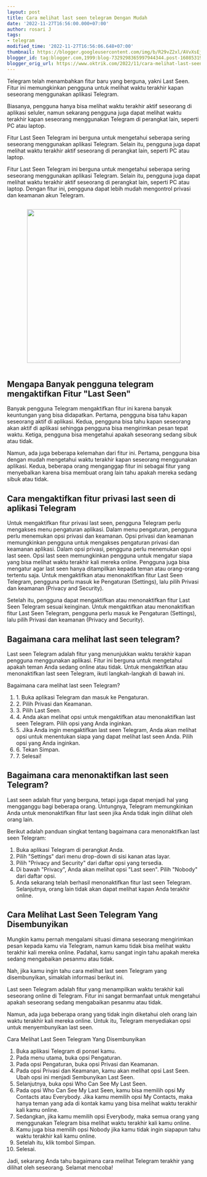 ```yaml
---
layout: post
title: Cara melihat last seen telegram Dengan Mudah
date: '2022-11-27T16:56:00.000+07:00'
author: rosari J
tags:
- telegram
modified_time: '2022-11-27T16:56:06.648+07:00'
thumbnail: https://blogger.googleusercontent.com/img/b/R29vZ2xl/AVvXsEjMmv_8waQ2vXofkDPvnKdYCFG2oiB-YPZwW40e7_mcqidvUQFM7RRxF06zNi14TpD1FtZf8kdIuKodQkGHpOl2wNNG265C-JOJhRMYwWAOfL85ZirWubIv_W7GegiUCPRUeIvdl-6tx2-b7qF9_vHVj1wlqJQXHu8UziYXmG7c5Cx5VZ4SIF6ZXSNXTw/s72-c/last%20seen.jpg
blogger_id: tag:blogger.com,1999:blog-7329298365997944344.post-1608531960216549082
blogger_orig_url: https://www.oktrik.com/2022/11/cara-melihat-last-seen-telegram-dengan.html
---
```


<p>Telegram telah menambahkan fitur baru yang berguna, yakni Last Seen. Fitur ini memungkinkan pengguna untuk melihat waktu terakhir kapan seseorang menggunakan aplikasi Telegram.</p>
<p>Biasanya, pengguna hanya bisa melihat waktu terakhir aktif seseorang di aplikasi seluler, namun sekarang pengguna juga dapat melihat waktu terakhir kapan seseorang menggunakan Telegram di perangkat lain, seperti PC atau laptop.</p>
<p>Fitur Last Seen Telegram ini berguna untuk mengetahui seberapa sering seseorang menggunakan aplikasi Telegram. Selain itu, pengguna juga dapat melihat waktu terakhir aktif seseorang di perangkat lain, seperti PC atau laptop.</p>
<p>Fitur Last Seen Telegram ini berguna untuk mengetahui seberapa sering seseorang menggunakan aplikasi Telegram. Selain itu, pengguna juga dapat melihat waktu terakhir aktif seseorang di perangkat lain, seperti PC atau laptop. Dengan fitur ini, pengguna dapat lebih mudah mengontrol privasi dan keamanan akun Telegram.</p>
<div class="separator" style="clear: both;"><a href="https://blogger.googleusercontent.com/img/b/R29vZ2xl/AVvXsEjMmv_8waQ2vXofkDPvnKdYCFG2oiB-YPZwW40e7_mcqidvUQFM7RRxF06zNi14TpD1FtZf8kdIuKodQkGHpOl2wNNG265C-JOJhRMYwWAOfL85ZirWubIv_W7GegiUCPRUeIvdl-6tx2-b7qF9_vHVj1wlqJQXHu8UziYXmG7c5Cx5VZ4SIF6ZXSNXTw/s1511/last%20seen.jpg" style="display: block; padding: 1em 0; text-align: center; "><img alt="" border="0" width="400" data-original-height="850" data-original-width="1511" src="https://blogger.googleusercontent.com/img/b/R29vZ2xl/AVvXsEjMmv_8waQ2vXofkDPvnKdYCFG2oiB-YPZwW40e7_mcqidvUQFM7RRxF06zNi14TpD1FtZf8kdIuKodQkGHpOl2wNNG265C-JOJhRMYwWAOfL85ZirWubIv_W7GegiUCPRUeIvdl-6tx2-b7qF9_vHVj1wlqJQXHu8UziYXmG7c5Cx5VZ4SIF6ZXSNXTw/s400/last%20seen.jpg"/></a></div>
<h2>Mengapa Banyak pengguna telegram mengaktifkan Fitur "Last Seen"</h2>
<p>Banyak pengguna Telegram mengaktifkan fitur ini karena banyak keuntungan yang bisa didapatkan. Pertama, pengguna bisa tahu kapan seseorang aktif di aplikasi. Kedua, pengguna bisa tahu kapan seseorang akan aktif di aplikasi sehingga pengguna bisa mengirimkan pesan tepat waktu. Ketiga, pengguna bisa mengetahui apakah seseorang sedang sibuk atau tidak.</p>
<p>Namun, ada juga beberapa kelemahan dari fitur ini. Pertama, pengguna bisa dengan mudah mengetahui waktu terakhir kapan seseorang menggunakan aplikasi. Kedua, beberapa orang menganggap fitur ini sebagai fitur yang menyebalkan karena bisa membuat orang lain tahu apakah mereka sedang sibuk atau tidak.</p>
<h2>Cara mengaktifkan fitur privasi last seen di aplikasi Telegram</h2>
<p>Untuk mengaktifkan fitur privasi last seen, pengguna Telegram perlu mengakses menu pengaturan aplikasi. Dalam menu pengaturan, pengguna perlu menemukan opsi privasi dan keamanan. Opsi privasi dan keamanan memungkinkan pengguna untuk mengakses pengaturan privasi dan keamanan aplikasi. Dalam opsi privasi, pengguna perlu menemukan opsi last seen. Opsi last seen memungkinkan pengguna untuk mengatur siapa yang bisa melihat waktu terakhir kali mereka online. Pengguna juga bisa mengatur agar last seen hanya ditampilkan kepada teman atau orang-orang tertentu saja. Untuk mengaktifkan atau menonaktifkan fitur Last Seen Telegram, pengguna perlu masuk ke Pengaturan (Settings), lalu pilih Privasi dan keamanan (Privacy and Security).</p>
<p>Setelah itu, pengguna dapat mengaktifkan atau menonaktifkan fitur Last Seen Telegram sesuai keinginan. Untuk mengaktifkan atau menonaktifkan fitur Last Seen Telegram, pengguna perlu masuk ke Pengaturan (Settings), lalu pilih Privasi dan keamanan (Privacy and Security).</p>
<h2>Bagaimana cara melihat last seen telegram?</h2>
<p>Last seen Telegram adalah fitur yang menunjukkan waktu terakhir kapan pengguna menggunakan aplikasi. Fitur ini berguna untuk mengetahui apakah teman Anda sedang online atau tidak. Untuk mengaktifkan atau menonaktifkan last seen Telegram, ikuti langkah-langkah di bawah ini.</p>
<p>Bagaimana cara melihat last seen Telegram?</p>
<ol>
<li>1. Buka aplikasi Telegram dan masuk ke Pengaturan.</li>
<li>2. Pilih Privasi dan Keamanan.</li>
<li>3. Pilih Last Seen.</li>
<li>4. Anda akan melihat opsi untuk mengaktifkan atau menonaktifkan last seen Telegram. Pilih opsi yang Anda inginkan.</li>
<li>5. Jika Anda ingin mengaktifkan last seen Telegram, Anda akan melihat opsi untuk menentukan siapa yang dapat melihat last seen Anda. Pilih opsi yang Anda inginkan.</li>
<li>6. Tekan Simpan.</li>
<li>7. Selesai!</li>
</ol>
<h2>Bagaimana cara menonaktifkan last seen Telegram?</h2>
<p>Last seen adalah fitur yang berguna, tetapi juga dapat menjadi hal yang mengganggu bagi beberapa orang. Untungnya, Telegram memungkinkan Anda untuk menonaktifkan fitur last seen jika Anda tidak ingin dilihat oleh orang lain.</p>
<p>Berikut adalah panduan singkat tentang bagaimana cara menonaktifkan last seen Telegram:</p>
<ol>
<li>Buka aplikasi Telegram di perangkat Anda.</li>
<li>Pilih "Settings" dari menu drop-down di sisi kanan atas layar.</li>
<li>Pilih "Privacy and Security" dari daftar opsi yang tersedia.</li>
<li>Di bawah "Privacy", Anda akan melihat opsi "Last seen". Pilih "Nobody" dari daftar opsi.</li>
<li>Anda sekarang telah berhasil menonaktifkan fitur last seen Telegram. Selanjutnya, orang lain tidak akan dapat melihat kapan Anda terakhir online.</li>
</ol>
<h2>Cara Melihat Last Seen Telegram Yang Disembunyikan</h2>
<p>Mungkin kamu pernah mengalami situasi dimana seseorang mengirimkan pesan kepada kamu via Telegram, namun kamu tidak bisa melihat waktu terakhir kali mereka online. Padahal, kamu sangat ingin tahu apakah mereka sedang mengabaikan pesanmu atau tidak.</p>
<p>Nah, jika kamu ingin tahu cara melihat last seen Telegram yang disembunyikan, simaklah informasi berikut ini.</p>
<p>Last seen Telegram adalah fitur yang menampilkan waktu terakhir kali seseorang online di Telegram. Fitur ini sangat bermanfaat untuk mengetahui apakah seseorang sedang mengabaikan pesanmu atau tidak.</p>
<p>Namun, ada juga beberapa orang yang tidak ingin diketahui oleh orang lain waktu terakhir kali mereka online. Untuk itu, Telegram menyediakan opsi untuk menyembunyikan last seen.</p>
<p>Cara Melihat Last Seen Telegram Yang Disembunyikan</p>
<ol>
<li>Buka aplikasi Telegram di ponsel kamu.</li>
<li>Pada menu utama, buka opsi Pengaturan.</li>
<li>Pada opsi Pengaturan, buka opsi Privasi dan Keamanan.</li>
<li>Pada opsi Privasi dan Keamanan, kamu akan melihat opsi Last Seen. Ubah opsi ini menjadi Sembunyikan Last Seen.</li>
<li>Selanjutnya, buka opsi Who Can See My Last Seen.</li>
<li>Pada opsi Who Can See My Last Seen, kamu bisa memilih opsi My Contacts atau Everybody. Jika kamu memilih opsi My Contacts, maka hanya teman yang ada di kontak kamu yang bisa melihat waktu terakhir kali kamu online.</li>
<li>Sedangkan, jika kamu memilih opsi Everybody, maka semua orang yang menggunakan Telegram bisa melihat waktu terakhir kali kamu online.</li>
<li>Kamu juga bisa memilih opsi Nobody jika kamu tidak ingin siapapun tahu waktu terakhir kali kamu online.</li>
<li>Setelah itu, klik tombol Simpan.</li>
<li>Selesai.</li>
</ol>
<p>Jadi, sekarang Anda tahu bagaimana cara melihat Telegram terakhir yang dilihat oleh seseorang. Selamat mencoba!</p>